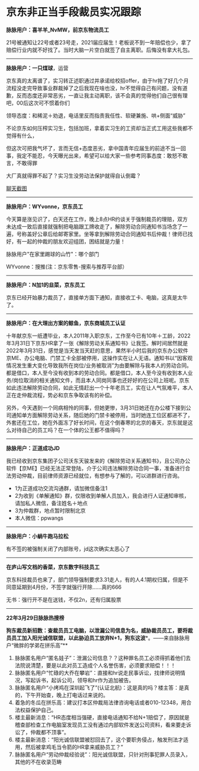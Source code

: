 # 京东非正当手段裁员实况跟踪

**脉脉用户：喜羊羊_NvMW，前京东物流员工**

21号被通知让22号或者23号走，2021届应届生！老板说不到一年赔偿也少，拿了赔偿行业内就不好找了。当时大脑一片空白就签了自主离职。后悔没有拿大礼包。



------

 **脉脉用户：一只煤球**，运营

京东真的太离谱了，实习转正述职通过并承诺给校招offer，由于hr拖了好几个月流程没走完导致事业群裁掉了之后我现在啥也没，hr不觉得自己有问题，没有道歉，反而态度还非常恶劣，一直让我主动离职，该不会真的觉得他们自己很有理吧，00后这次可不惯着你们 

领导态度：和稀泥＋劝退，电话里反而指责我任性、软硬兼施、哄+侧面“威胁”

不论京东如何压榨实习生，包括加班，拿着实习生的工资却当正式工用这些我都不觉得有什么， 

但这次可把我气坏了，言而无信+态度恶劣，拿中国青年应届生的前途不当一回事，我定不能忍，今天曝光出来，希望可以给大家一些参考同事态度：敢怒不敢言，不敢得罪

大厂真就得罪不起了？实习生没劳动法保护就得自认倒霉？

[聊天截图]()



------

**脉脉用户：WYvonne，京东员工**

今天算是涨见识了，白天还在工作，晚上8点HR约谈关于强制裁员的理赔，双方未达成一致后直接就强制把电脑跟工牌收走了，解除劳动合同通知书当场念了一遍，号称盖好公章后给邮寄家里。坐等拿到解除劳动合同通知书后仲裁！律师已找好，有一起的仲裁的朋友欢迎组团，困结就是力量！

脉脉用户"在家里踢球的山竹"：哪个部门

WYvonne：搜推(注：京东零售-搜索与推荐平台部）



------

**脉脉用户：N加1的韭菜，京东员工**

京东已经开始暴力裁员了，直接单方面下通知，直接收工卡、电脑，这真是太牛了。



------

**脉脉用户：在大理出方案的鲸鱼，京东商城员工认证**

​		十年献京东一纸遭毕业，本人2011年入职京东，工作至今已有10年＋工龄，2022年3月31日下京东HR拿了一张《解除劳动关系通知书》让我签。解时间居然就是2022年3月31日，感觉是当天发当天赶的意思，果然半小时后我的京东办公软件京ME、办公电脑、门禁工卡全部被停用，这操作实在让人无语。通知书以“因客观情况发生重大变化导致我所在岗位/业务被取消”为由要解除与我本人的劳动合同。都是借口，本人至今没有收到本的劳动合同。都是借口，本人至今没有收到本人业务/岗位取消的相关通知文件，而且本人同岗同事也还好好的在公司上班呢。京东如此违法解除劳动合同，如此无情赶出一个十年老员工，实在让人气氛难平，本人正在走仲裁流程，势必和京东争取该有的补偿。

​		另外，今天遇到一个同病相怜的同事，但她更惨，3月31日她还在办公楼下接到公司通知单方面解除劳动关系，随后她的门禁卡被停用，当时她连工位区都进不了，外套还在工位，她在外面冻了好长时间，在这个倒春寒的北京的春天，京东就是这么对待自己的员工吗？在一个体的公王都不值得吗？



------

**脉脉用户：正道成功JD**

我已经收到京东集团子公司沃东天骏发来的《解除劳动关系通知书》，且公司办公软件【京ME】已经无法正常登陆，介于公司违法解除劳动合同一事，准备进行合法劳动仲裁，目前律师资源已经就位，有想参与了解的，可以进群进行咨询。 

+ 1为正道成功交流沟通群，请加微信备注1
+ 2为收到《单解通知》群，仅限收到单解人员加入，我会进行人证通知审核，请加私人微信，备注姓名＋地点
+ 3为仲裁群，地点暂时限制北京
+ 本人微信：ppwangs

------

**脉脉用户：小蜗牛跑马拉松**

有不签的被强制关闭了内部账号，jd这次确实太恶心了

------

**在庐山写文档的香菜，京东数字科技员工**

京东科技裁员也来了，部门领导强制要求3.31走人，有的人4.1期权归属，但是不同意延期到4月份，不签字就强行开除......真的666

无书：强行开不是在送钱，不仅2n，还有归属股票

------

**22年3月29日脉脉热搜榜**

**狗东裁员新招数：查裁员员工电脑，以泄漏公司信息为名，威胁裁员员工，要将裁员员工加入阳光诚信联盟，以此胁迫员工放弃N+1，狗东这波***。——来自脉脉用户“微胖的学弟在拼乐高”** 

1. 脉脉匿名用户“匿名娃子”：泄漏公司信息？？这种罪名员工必须得抓着他们去法院说清楚，要是以此对员工造成个人名誉伤害，必须要求赔偿！！！
2. 脉脉匿名用户“忙碌的大乔在攀岩”：直接和hr说走民事诉讼，找律师说明情况，写起诉书，起诉公司，领导和hr作为追加被告。
3. 脉脉匿名用户“小烤鸡在深圳起飞了”(认证北航)：这是真的吗？楼主答：是真的，下午开始查，晚上打电话过来说的。
4. 着急的冬瓜在拼乐高：建议打本区仲裁局法律咨询电话或者010-12348，用合法权益保护自己。
5. 楼主最新消息：“HR态度相当强硬，直接电话通知不给N+1赔偿了，原因就是稽查部检查工作电脑室发现员工没有通过内部软件发送公司资料，看来要走诉讼了，仲裁都不顶事”。
6. 楼主最新消息：“阳光诚信联盟被怼回去了，这个要职务侵占，触发刑法才适用，然后被拿鸡毛当令箭的HR拿来威胁员工？”
7. 脉脉匿名用户“劳动仲裁经验说”：阳光诚信联盟，只针对刑事犯罪人员录入，其他的不在收录范畴

